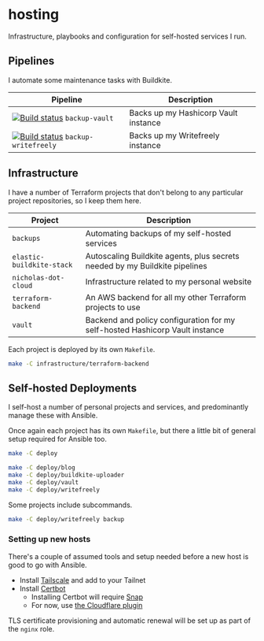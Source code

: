 # hosting

Infrastructure, playbooks and configuration for self-hosted services I run.

## Pipelines

I automate some maintenance tasks with Buildkite.

| Pipeline                                                                                                                                                                                     | Description                          |
| -------------------------------------------------------------------------------------------------------------------------------------------------------------------------------------------- | ------------------------------------ |
| [![Build status](https://badge.buildkite.com/c4820c1695baf489be6ca1eb3104096ac289c88602b1d91ac3.svg?branch=main)](https://buildkite.com/nchlswhttkr/backup-vault) `backup-vault`             | Backs up my Hashicorp Vault instance |
| [![Build status](https://badge.buildkite.com/1bebec299d9b84c6a43454cde22281d93a55370ce2a47d8dd7.svg?branch=main)](https://buildkite.com/nchlswhttkr/backup-writefreely) `backup-writefreely` | Backs up my Writefreely instance     |

## Infrastructure

I have a number of Terraform projects that don't belong to any particular project repositories, so I keep them here.

| Project                   | Description                                                                  |
| ------------------------- | ---------------------------------------------------------------------------- |
| `backups`                 | Automating backups of my self-hosted services                                |
| `elastic-buildkite-stack` | Autoscaling Buildkite agents, plus secrets needed by my Buildkite pipelines  |
| `nicholas-dot-cloud`      | Infrastructure related to my personal website                                |
| `terraform-backend`       | An AWS backend for all my other Terraform projects to use                    |
| `vault`                   | Backend and policy configuration for my self-hosted Hashicorp Vault instance |

<!-- https://github.com/nchlswhttkr/hosting/tree/9c2a80cc908db6f109b2ed3269e022d77eb3b736/infrastructure/nicholas-dot-cloud-preview -->

Each project is deployed by its own `Makefile`.

```sh
make -C infrastructure/terraform-backend
```

<!-- TODO: Graph dependencies of Terraform base infrastructure (Vault, Backups) and embed via https://excalidraw.com/ -->

## Self-hosted Deployments

I self-host a number of personal projects and services, and predominantly manage these with Ansible.

Once again each project has its own `Makefile`, but there a little bit of general setup required for Ansible too.

```sh
make -C deploy

make -C deploy/blog
make -C deploy/buildkite-uploader
make -C deploy/vault
make -C deploy/writefreely
```

Some projects include subcommands.

```sh
make -C deploy/writefreely backup
```

### Setting up new hosts

There's a couple of assumed tools and setup needed before a new host is good to go with Ansible.

- Install [Tailscale](https://tailscale.com/kb/1031/install-linux/) and add to your Tailnet
- Install [Certbot](https://certbot.eff.org/instructions)
  - Installing Certbot will require [Snap](https://snapcraft.io/docs/installing-snap-on-raspbian)
  - For now, use [the Cloudflare plugin](https://certbot-dns-cloudflare.readthedocs.io/en/stable/)

TLS certificate provisioning and automatic renewal will be set up as part of the `nginx` role.
